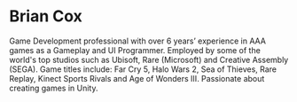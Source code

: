# Brian Cox

Game Development professional with over 6 years’ experience in AAA games as a Gameplay and UI Programmer. Employed by some of the world's top studios such as Ubisoft, Rare (Microsoft) and Creative Assembly (SEGA). Game titles include: Far Cry 5, Halo Wars 2, Sea of Thieves, Rare Replay, Kinect Sports Rivals and Age of Wonders III. Passionate about creating games in Unity.
